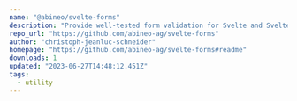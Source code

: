 ```yaml
---
name: "@abineo/svelte-forms"
description: "Provide well-tested form validation for Svelte and SvelteKit."
repo_url: "https://github.com/abineo-ag/svelte-forms"
author: "christoph-jeanluc-schneider"
homepage: "https://github.com/abineo-ag/svelte-forms#readme"
downloads: 1
updated: "2023-06-27T14:48:12.451Z"
tags: 
  - utility
---
```

